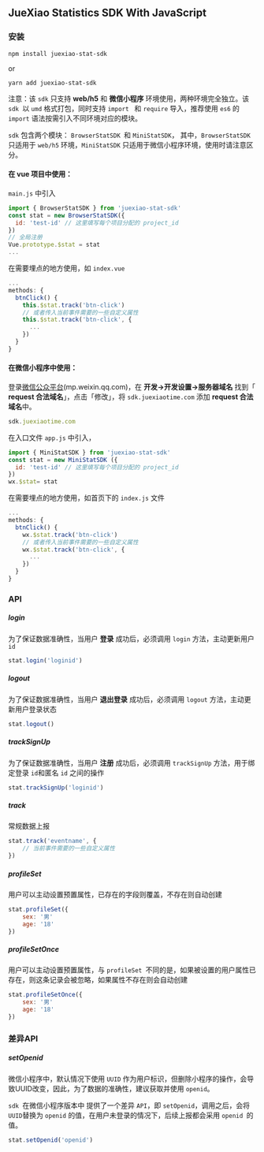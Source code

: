 ## JueXiao Statistics SDK With JavaScript

### 安装

```shell
npm install juexiao-stat-sdk
```

or

```shell
yarn add juexiao-stat-sdk
```

注意：该 `sdk` 只支持 **web/h5**  和 **微信小程序** 环境使用，两种环境完全独立。该 `sdk `以 `umd` 格式打包，同时支持  `import ` 和 `require` 导入，推荐使用 `es6` 的 `import` 语法按需引入不同环境对应的模块。

`sdk` 包含两个模块： `BrowserStatSDK `和  `MiniStatSDK`， 其中，`BrowserStatSDK `只适用于 `web/h5` 环境，`MiniStatSDK` 只适用于微信小程序环境，使用时请注意区分。

#### 在 vue 项目中使用：

`main.js` 中引入

```javascript
import { BrowserStatSDK } from 'juexiao-stat-sdk'
const stat = new BrowserStatSDK({
  id: 'test-id' // 这里填写每个项目分配的 project_id
})
// 全局注册
Vue.prototype.$stat = stat
...
```

在需要埋点的地方使用，如 `index.vue`

```javascript
...
methods: {
  btnClick() {
    this.$stat.track('btn-click')
    // 或者传入当前事件需要的一些自定义属性
    this.$stat.track('btn-click', {
      ...
    })
  }
}
```

#### 在微信小程序中使用：

登录[微信公众平台](http://mp.weixin.qq.com/)(mp.weixin.qq.com)，在 **开发→开发设置->服务器域名** 找到「 **request 合法域名**」，点击「修改」，将 `sdk.juexiaotime.com` 添加 **request 合法域名**中。

```javascript
sdk.juexiaotime.com
```

在入口文件 `app.js` 中引入，

```javascript
import { MiniStatSDK } from 'juexiao-stat-sdk'
const stat = new MiniStatSDK ({
  id: 'test-id' // 这里填写每个项目分配的 project_id
})
wx.$stat= stat
```

在需要埋点的地方使用，如首页下的 `index.js` 文件

```javascript
...
methods: {
  btnClick() {
    wx.$stat.track('btn-click')
    // 或者传入当前事件需要的一些自定义属性
    wx.$stat.track('btn-click', {
      ...
    })
  }
}
```

### **API**

##### login

为了保证数据准确性，当用户 **登录** 成功后，必须调用 `login` 方法，主动更新用户 `id`

```javascript
stat.login('loginid')
```

##### logout

为了保证数据准确性，当用户 **退出登录** 成功后，必须调用 `logout` 方法，主动更新用户登录状态

```javascript
stat.logout()
```

##### trackSignUp

为了保证数据准确性，当用户 **注册** 成功后，必须调用 `trackSignUp` 方法，用于绑定登录  `id`和匿名 `id` 之间的操作

```javascript
stat.trackSignUp('loginid')
```

##### track

常规数据上报

```javascript
stat.track('eventname', {
    // 当前事件需要的一些自定义属性
})
```

##### profileSet

用户可以主动设置预置属性，已存在的字段则覆盖，不存在则自动创建

```javascript
stat.profileSet({
    sex: '男'
    age: '18'
})
```

##### profileSetOnce

用户可以主动设置预置属性，与 `profileSet `不同的是，如果被设置的用户属性已存在，则这条记录会被忽略，如果属性不存在则会自动创建

```javascript
stat.profileSetOnce({
    sex: '男'
    age: '18'
})
```

### 差异API

##### setOpenid

微信小程序中，默认情况下使用 `UUID` 作为用户标识，但删除小程序的操作，会导致UUID改变，因此，为了数据的准确性，建议获取并使用 `openid`。

`sdk `在微信小程序版本中 提供了一个差异 `API`，即 `setOpenid`，调用之后，会将 `UUID`替换为 `openid` 的值，在用户未登录的情况下，后续上报都会采用 `openid `的值。

```javascript
stat.setOpenid('openid')
```
